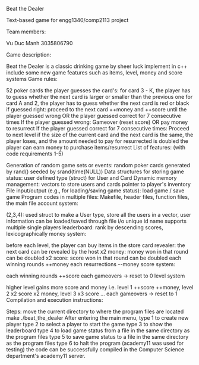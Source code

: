 Beat the Dealer

Text-based game for engg1340/comp2113 project

Team members:

Vu Duc Manh 3035806790

Game description:

Beat the Dealer is a classic drinking game by sheer luck
implement in c++
include some new game features such as items, level, money and score systems
Game rules:

52 poker cards
the player guesses the card's:
for card 3 - K, the player has to guess whether the next card is larger or smaller than the previous one
for card A and 2, the player has to guess whether the next card is red or black
if guessed right:
proceed to the next card
++money and ++score
until the player guessed wrong OR the player guessed correct for 7 consecutive times
If the player guessed wrong:
Gameover (reset score) OR pay money to resurrect
If the player guessed correct for 7 consecutive times:
Proceed to next level
if the size of the current card and the next card is the same, the player loses, and the amount needed to pay for resurrected is doubled
the player can earn money to purchase items/resurrect
List of features: (with code requirements 1-5)

Generation of random game sets or events:
random poker cards generated by rand() seeded by srand(time(NULL))
Data structures for storing game status:
user defined type (struct) for User and Card
Dynamic memory management:
vectors to store users and cards
pointer to player's inventory
File input/output (e.g., for loading/saving game status):
load game / save game
Program codes in multiple files:
Makefile, header files, function files, the main file
account system:

(2,3,4): used struct to make a User type, store all the users in a vector, user information can be loaded/saved through file i/o
unique id name
supports multiple single players
leaderboard: rank by descending scores, lexicographically
money system:

before each level, the player can buy items in the store
card revealer: the next card can be revealed by the host
x2 money: money won in that round can be doubled
x2 score: score won in that round can be doubled
each winning rounds ++money
each resurrections --money
score system:

each winning rounds ++score
each gameovers -> reset to 0
level system

higher level gains more score and money
i.e. level 1 ++score ++money, level 2 x2 score x2 money, level 3 x3 score ...
each gameovers -> reset to 1
Compilation and execution instructions:

Steps:
move the current directory to where the program files are located
make
./beat_the_dealer
After entering the main menu, type 1 to create new player
type 2 to select a player to start the game
type 3 to show the leaderboard
type 4 to load game status from a file in the same directory as the program files
type 5 to save game status to a file in the same directory as the program files
type 6 to halt the program
(academy11 was used for testing) the code can be successfully compiled in the Computer Science department's academy11 server.
